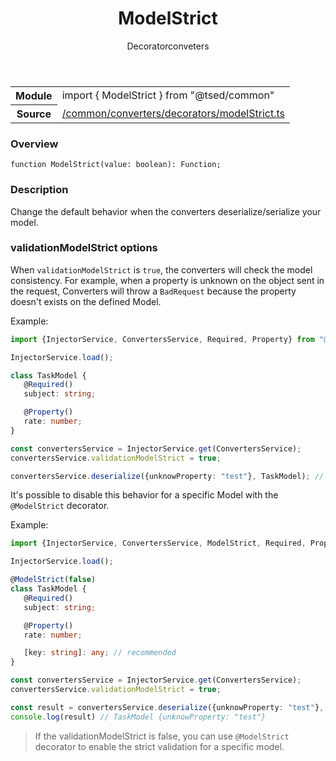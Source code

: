 
<header class="symbol-info-header"><h1 id="modelstrict">ModelStrict</h1><label class="symbol-info-type-label decorator">Decorator</label><label class="api-type-label conveters" title="conveters">conveters</label></header>
<!-- summary -->
<section class="symbol-info"><table class="is-full-width"><tbody><tr><th>Module</th><td><div class="lang-typescript"><span class="token keyword">import</span> { ModelStrict }&nbsp;<span class="token keyword">from</span>&nbsp;<span class="token string">"@tsed/common"</span></div></td></tr><tr><th>Source</th><td><a href="https://github.com/Romakita/ts-express-decorators/blob/v4.10.5/src//common/converters/decorators/modelStrict.ts#L0-L0">/common/converters/decorators/modelStrict.ts</a></td></tr></tbody></table></section>
<!-- overview -->


### Overview


<pre><code class="typescript-lang ">function <span class="token function">ModelStrict</span><span class="token punctuation">(</span>value<span class="token punctuation">:</span> <span class="token keyword">boolean</span><span class="token punctuation">)</span><span class="token punctuation">:</span> Function<span class="token punctuation">;</span></code></pre>


<!-- Parameters -->

<!-- Description -->


### Description

Change the default behavior when the converters deserialize/serialize your model.

### validationModelStrict options

When `validationModelStrict` is `true`, the converters will check the model consistency. For example, when a property is unknown
on the object sent in the request, Converters will throw a `BadRequest` because the property doesn't exists on the defined Model.

Example:

```typescript
import {InjectorService, ConvertersService, Required, Property} from "@tsed/common";

InjectorService.load();

class TaskModel {
   @Required()
   subject: string;

   @Property()
   rate: number;
}

const convertersService = InjectorService.get(ConvertersService);
convertersService.validationModelStrict = true;

convertersService.deserialize({unknowProperty: "test"}, TaskModel); // BadRequest
```

It's possible to disable this behavior for a specific Model with the `@ModelStrict` decorator.

Example:

```typescript
import {InjectorService, ConvertersService, ModelStrict, Required, Property} from "@tsed/common";

InjectorService.load();

@ModelStrict(false)
class TaskModel {
   @Required()
   subject: string;

   @Property()
   rate: number;

   [key: string]: any; // recommended
}

const convertersService = InjectorService.get(ConvertersService);
convertersService.validationModelStrict = true;

const result = convertersService.deserialize({unknowProperty: "test"}, TaskModel);
console.log(result) // TaskModel {unknowProperty: "test"}
```

> If the validationModelStrict is false, you can use `@ModelStrict` decorator to enable the strict validation for a specific model.

<!-- Members -->

